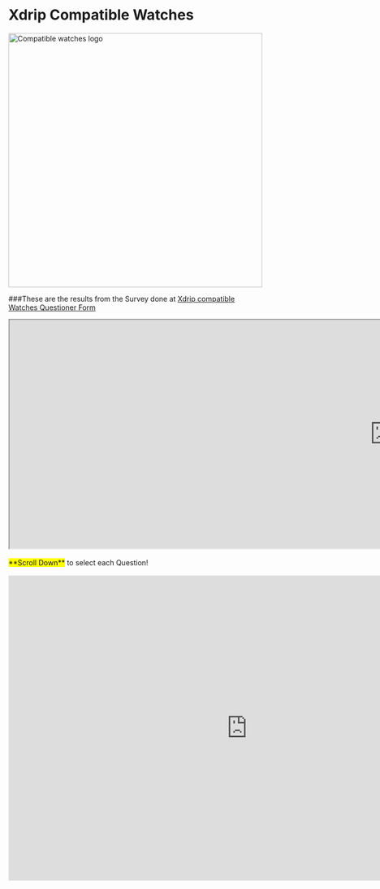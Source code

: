 # Xdrip Compatible Watches


<img width="500" height="auto" border="0" align="center"  src="/my-project/img/Watches/xdrip compatible watches_1563058676051.png" title="Compatible watches logo"/><br>

###These are the results from the Survey done at <a title="Xdrip compatible Watches Questioner Form" href="https://forms.gle/RzMvHEM89gmbMT2TA">Xdrip compatible Watches Questioner Form</a>



<iframe width="1500" height="450" src="https://docs.google.com/spreadsheets/d/e/2PACX-1vTxsAItZSMRCp2YBO1bCnnNNHo0A3a2MNBTM0Je7WFRoScmOHZR807lbusqNPdnNr_6KjSsyQVxP2fm/pubhtml?widget=true&amp;headers=false"></iframe>

<br>
<br>
<span style="background-color: #FFFF00">**Scroll Down**</span> to select each Question!<br> 
<br>

<iframe width="940" height="600" marginwidth="0" marginheight="0" src="https://docs.google.com/forms/d/e/1FAIpQLScEzDtI5bMXFj2bKpuZ7Sel7yE4KpFMXMFfojIpBAgOdO39IA/viewform?embedded=true" frameborder="0">Loading...</iframe>